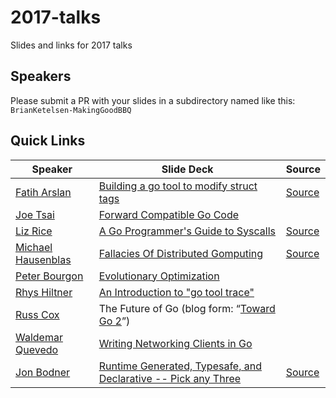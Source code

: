 # 2017-talks
Slides and links for 2017 talks

## Speakers
Please submit a PR with your slides in a subdirectory named like this:
`BrianKetelsen-MakingGoodBBQ`


## Quick Links

| Speaker       | Slide Deck  | Source |
| ------------- | ----------- | ------ |
| [Fatih Arslan](https://github.com/fatih) | [Building a go tool to modify struct tags](https://speakerdeck.com/farslan/building-a-go-tool-to-modify-struct-tags) | [Source](https://github.com/fatih/gomodifytags) |
| [Joe Tsai](https://github.com/dsnet) | [Forward Compatible Go Code](https://docs.google.com/presentation/d/1iAm68XIa5lw_GvgCj6UnWWfs9hqj_Bk9bvTfX58kojY) | |
| [Liz Rice](https://github.com/lizrice) | [A Go Programmer's Guide to Syscalls](https://speakerdeck.com/lizrice/a-go-programmers-guide-to-syscalls) | [Source](https://github.com/lizrice/strace-from-scratch) |
| [Michael Hausenblas](https://github.com/mhausenblas) | [Fallacies Of Distributed Gomputing](http://go-talks.appspot.com/github.com/mhausenblas/fallacies-of-distributed-gomputing/main.slide#1) | [Source](https://github.com/mhausenblas/fallacies-of-distributed-gomputing) |
| [Peter Bourgon](https://github.com/peterbourgon) | [Evolutionary Optimization](https://github.com/gophercon/2017-talks/blob/master/PeterBourgon-EvolutionaryOptimization/evolutionary-optimization.pdf) | |
| [Rhys Hiltner](https://github.com/rhysh) | [An Introduction to "go tool trace"](https://speakerdeck.com/rhysh/an-introduction-to-go-tool-trace) | |
| [Russ Cox](https://github.com/rsc) | The Future of Go (blog form: “[Toward Go 2](https://blog.golang.org/toward-go2)”) | |
| [Waldemar Quevedo](https://github.com/wallyqs) | [Writing Networking Clients in Go](https://wallyqs.github.io/gophercon-2017-nats-talk/) | |
| [Jon Bodner](https://github.com/jonbodner) |  [Runtime Generated, Typesafe, and Declarative -- Pick any Three](https://github.com/jonbodner/proteus-talk/raw/master/Proteus%20Talk%20slides%20embiggened.pdf) | [Source](https://github.com/jonbodner/proteus-talk) |
